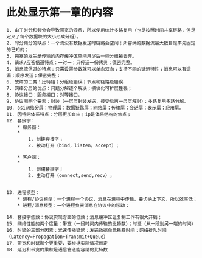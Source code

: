 # 此处显示第一章的内容

	1. 由于时分和频分会导致带宽的浪费，所以使用统计多路复用（也是按照时间共享链路，但是定义了每个数据块的大小形成分组）。
	2. 时分频分的缺点：一个流没有数据发送时链路会空闲；所容纳的数据流最大数目是事先固定的已知的；
	3. 拥塞的发生是传输的内存缓冲区空间用尽后一些分组被丢弃。
	4. 请求/应答信道特点：一对一；只传送一份拷贝；保密完整。
	5. 消息流信道的特点：只需设置参数就可以单向双向；支持不同的延迟特性；消息可以有遗漏；顺序发送；保密完整；
	6. 故障的三类：比特错；分组级错误；节点和链路级错误
	7. 网络分层的优点：问题分解逐个解决；模块化可扩展性强；
	8. 协议接口：服务接口；对等接口。
	9. 协议图两个要素：封装（一层层封装发送，接受后再一层层解封）；多路复用多路分解。
	10. osi网络分层：物理层；数据链路层；网络层；传输层；会话层；表示层；应用层。
	11. 因特网体系特点：分层更加自由；ip是体系结构的焦点；
	12. 套接字：
		* 服务器：
		* 
			1. 创建套接字；
			2. 被动打开（bind，listen，accept）;

		* 客户端：
		* 
			1. 创建套接字；
			2. 主动打开（connect,send,recv）;


	13. 进程模型：
		* 进程/协议模型：一个进程一个协议，消息在进程中传输，要切换上下文，所以效率低；
		* 进程/消息模型：一个进程负责消息在协议中的移动；

	14. 套接字低效：协议实现方面的低效；消息缓冲区让复制工作有很大开销；
	15. 网络性能的两个度量：带宽（一段时间内传输的比特数）；时延（从一段到另一端的时间）
	16. 时延的三部分因素：光速传播延迟；发送数据单元耗费时间；网络排队时间（Latency=Propagation+Transmit+Queue）
	17. 带宽和时延那个更重要，要根据实际情况而定
	18. 延迟和带宽的乘积是通信管道能容纳的比特数 

